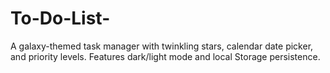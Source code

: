 # To-Do-List-
A galaxy-themed task manager with twinkling stars, calendar date picker, and priority levels. Features dark/light mode and local Storage persistence.
